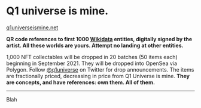 # Q1 universe is mine.
[q1universeismine.net](https://www.q1universeismine.net/)

**QR code references to first 1000 [Wikidata](https://www.wikidata.org/wiki/Wikidata:Main_Page) entities,
digitally signed by the artist. All these worlds are yours.
Attempt no landing at other entities.**

1,000 NFT collectables will be dropped
in 20 batches (50 items each) beginning in September 2021.
They will be dropped into OpenSea via Polygon.
Follow [@q1universe](https://twitter.com/q1universe) on Twitter for drop announcements.
The items are fractionally priced, decreasing in price from
Q1 Universe is mine.
**They are concepts, and have references: own them. All of them.**

--- 

Blah
